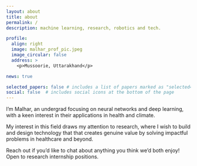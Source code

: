 ```yaml
---
layout: about
title: about
permalink: /
description: machine learning, research, robotics and tech.

profile:
  align: right
  image: malhar_prof_pic.jpeg
  image_circular: false
  address: >
    <p>Mussoorie, Uttarakhand</p>

news: true

selected_papers: false # includes a list of papers marked as "selected={true}"
social: false  # includes social icons at the bottom of the page
---
```

I’m Malhar, an undergrad focusing on neural networks and deep learning, with a keen interest in their applications in health and climate.

My interest in this field draws my attention to research, where I wish to build and design technology that that creates genuine value by solving impactful problems in healthcare and beyond. 

Reach out if you’d like to chat about anything you think we’d both enjoy! Open to research internship positions.
